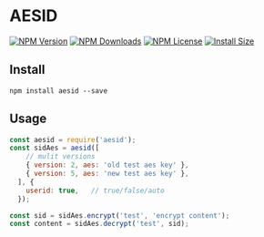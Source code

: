 # AESID

[![NPM Version][npm-image]][npm-url]
[![NPM Downloads][downloads-image]][npm-url]
[![NPM License][license-image]][npm-url]
[![Install Size][install-size-image]][install-size-url]

## Install

`npm install aesid --save`

## Usage

```javascript
const aesid = require('aesid');
const sidAes = aesid([
    // mulit versions
    { version: 2, aes: 'old test aes key' },
    { version: 5, aes: 'new test aes key' },
  ], {
    userid: true,   // true/false/auto
  });

const sid = sidAes.encrypt('test', 'encrypt content');
const content = sidAes.decrypt('test', sid);
```

[npm-image]: https://img.shields.io/npm/v/aesid.svg
[downloads-image]: https://img.shields.io/npm/dm/aesid.svg
[npm-url]: https://www.npmjs.org/package/aesid
[license-image]: https://img.shields.io/npm/l/aesid.svg
[install-size-url]: https://packagephobia.now.sh/result?p=aesid
[install-size-image]: https://packagephobia.now.sh/badge?p=aesid
